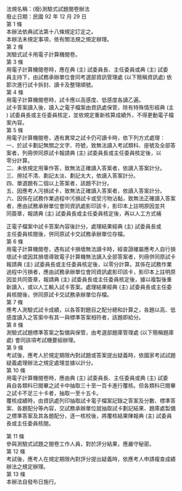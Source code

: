 法規名稱：(廢)測驗式試題閱卷辦法  
廢止日期：民國 92 年 12 月 29 日  
第 1 條  
本辦法依典試法第十八條規定訂定之。  
本辦法未規定事項，依有關法規之規定辦理。  
第 2 條  
測驗式試卡用電子計算機閱卷。  
第 3 條  
用電子計算機閱卷時，應在典 (主) 試委員長、主任委員或典 (主) 試委  
員主持下，由試務承辦單位會同考選部資訊管理處 (以下簡稱資訊處) 依  
節次進行試卡拆封、讀卡及整理順號。  
第 4 條  
用電子計算機閱卷時，試卡應以高感度、低感度各讀乙遍。  
試卡答案讀入後，讀入之電子檔案由資訊處保管，除有特殊情形經典 (主  
) 試委員長或主任委員核定，並依規定重新核算成績外，不得更動電子檔  
案內容。  
第 5 條  
用電子計算機閱卷，遇有異常之試卡仍可讀卡時，依下列方式處理：  
一、於試卡劃記無關之文字、符號，致無法讀入考試類科、座號及全部答  
案者，列冊併同原試卡報請典 (主) 試委員長或主任委員核定後，以  
零分計算。  
二、未依規定用筆作答，致無法正確讀入答案者，依讀入答案計分。  
三、擦拭不清、劃記太淡、劃記太大，依讀入答案計分。  
四、單選題有二個以上答案者，該題不計分。  
五、因應考人污損試卡，致無法正確讀入答案者，依讀入答案計分。  
六、因係在試務作業過程中污損試卡或受污物沾黏，致無法正確讀入答案  
者，應由試務承辦單位會同資訊處影印該卡，影印本上註明原因並共  
同簽章，報請典 (主) 試委員長或主任委員核定後，再以人工方式補  


正電子檔案中試卡答案內容後計分。處理結果經典 (主) 試委員長或  
主任委員核閱後，併同原試卡交試務承辦單位存檔。  
第 6 條  
用電子計算機閱卷，遇有試卡損壞無法讀卡時，經查證確屬應考人自行損  
壞試卡或因其損壞導致電子計算機無法讀入全部答案者，列冊併同原試卡  
報請典 (主) 試委員長或主任委員核定後，以零分計算。其係在試務作業  
過程中污損者，應由試務承辦單位會同資訊處影印該卡，影印本上註明原  
因並共同簽章，報請典 (主) 試委員長或主任委員核定後，據以複製後重  
新讀入，或以人工輸入試卡答案。處理結果經典 (主) 試委員長或主任委  
員核閱後，併同原試卡交試務承辦單位存檔。  
第 7 條  
應考人測驗式試卡成績，以各答對題目之配分總和計算之，各題以高、低  
感度讀入之答案中有其一與標準答案相符者，該題即給分。  
第 8 條  
測驗式試題標準答案之製備與保管，由考選部題庫管理處 (以下簡稱題庫  
處) 會同該項考試機要組辦理。  
第 9 條  
考試後，應考人於規定期限內對試題或答案提出疑義時，依國家考試試題  
疑義處理辦法之規定處理並據以計分。  
第 10 條  
用電子計算機閱卷時，應由典 (主) 試委員長、主任委員或典 (主) 試委  
員自各類科已閱畢之試卡中抽取三十至一百卡進行覆核。但各類科已閱畢  
之試卡不足三十卡者，抽取一至十五卡。  
覆核成績時，由資訊處列印抽取試卡電子檔案記錄之答案及分數、標準答  
案、各題配分等內容，交試務承辦單位就抽取試卡劃記結果、題庫處製備  
之標準答案及其各題配分，逐一核校後，將覆核結果陳報典 (主) 試委員  
長或主任委員核閱。  


第 11 條  
參與測驗式試題之閱卷工作人員，對於評分結果，應嚴守秘密。  
第 12 條  
考試後，應考人在規定期限內對評分提出疑義時，依應考人申請複查成績  
辦法之規定辦理。  
第 13 條  
本辦法自發布日施行。  


